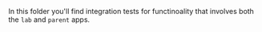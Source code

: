 In this folder you'll find integration tests for functinoality that involves both the `lab` and `parent` apps.
